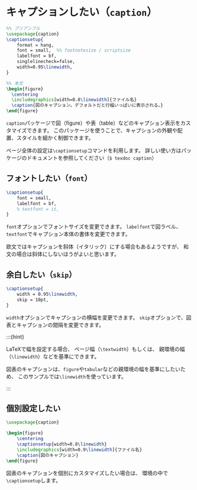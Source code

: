 # キャプションしたい（`caption`）

```latex
%% プリアンブル
\usepackage{caption}
\captionsetup{
    format = hang,
    font = small,  %% footnotesize / scriptsize
    labelfont = bf,
    singlelinecheck=false,
    width=0.95\linewidth,
}

%% 本文
\begin{figure}
  \centering
  \includegraphics[width=0.8\linewidth]{ファイル名}
  \caption{図のキャプション。デフォルトだと行幅いっぱいに表示される。}
\end{figure}
```

`caption`パッケージで図（figure）や表（table）などのキャプション表示をカスタマイズできます。
このパッケージを使うことで、キャプションの外観や配置、スタイルを細かく制御できます。

ページ全体の設定は`\captionsetup`コマンドを利用します。
詳しい使い方はパッケージのドキュメントを参照してください（`$ texdoc caption`）

## フォントしたい（`font`）

```latex
\captionsetup{
    font = small,
    labelfont = bf,
    % textfont = it,
}
```

`font`オプションでフォントサイズを変更できます。
`labelfont`で図ラベル、
`textfont`でキャプション本体の書体を変更できます。

欧文ではキャプションを斜体（イタリック）にする場合もあるようですが、
和文の場合は斜体にしないほうがよいと思います。

## 余白したい（`skip`）

```latex
\captionsetup{
    width = 0.95\linewidth,
    skip = 10pt,
}
```

`width`オプションでキャプションの横幅を変更できます。
`skip`オプションで、図表とキャプションの間隔を変更できます。

:::{hint}

LaTeXで幅を設定する場合、
ページ幅（`\textwidth`）もしくは、
親環境の幅（`\linewidth`）などを基準にできます。

図表のキャプションは、`figure`や`tabular`などの親環境の幅を基準にしたいため、
このサンプルでは`\linewidth`を使っています。

:::

## 個別設定したい

```latex
\usepackage{caption}

\begin{figure}
    \centering
    \captionsetup{width=0.8\linewidth}
    \includegraphics[width=0.9\linewidth]{ファイル名}
    \caption{図のキャプション}
\end{figure}
```

図表のキャプションを個別にカスタマイズしたい場合は、
環境の中で`\captionsetup`します。
